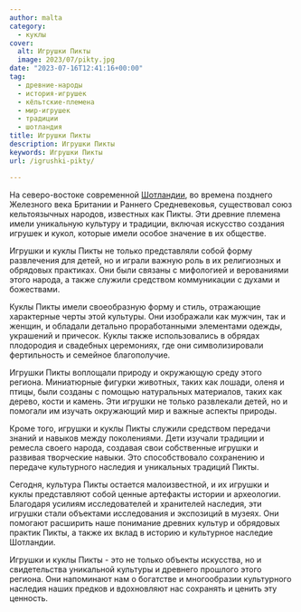 ```yaml
---
author: malta
category:
  - куклы
cover:
  alt: Игрушки Пикты
  image: 2023/07/pikty.jpg
date: "2023-07-16T12:41:16+00:00"
tag:
  - древние-народы
  - история-игрушек
  - кёльтские-племена
  - мир-игрушек
  - традиции
  - шотландия
title: Игрушки Пикты
description: Игрушки Пикты
keywords: Игрушки Пикты
url: /igrushki-pikty/

---
```

На северо-востоке современной [Шотландии](https://www.adora.ru/igrushki-shotlandczev/531/), во времена позднего Железного века Британии и Раннего Средневековья, существовал союз кельтоязычных народов, известных как Пикты. Эти древние племена имели уникальную культуру и традиции, включая искусство создания игрушек и кукол, которые имели особое значение в их обществе.

Игрушки и куклы Пикты не только представляли собой форму развлечения для детей, но и играли важную роль в их религиозных и обрядовых практиках. Они были связаны с мифологией и верованиями этого народа, а также служили средством коммуникации с духами и божествами.

Куклы Пикты имели своеобразную форму и стиль, отражающие характерные черты этой культуры. Они изображали как мужчин, так и женщин, и обладали детально проработанными элементами одежды, украшений и причесок. Куклы также использовались в обрядах плодородия и свадебных церемониях, где они символизировали фертильность и семейное благополучие.

Игрушки Пикты воплощали природу и окружающую среду этого региона. Миниатюрные фигурки животных, таких как лошади, оленя и птицы, были созданы с помощью натуральных материалов, таких как дерево, кости и камень. Эти игрушки не только развлекали детей, но и помогали им изучать окружающий мир и важные аспекты природы.

Кроме того, игрушки и куклы Пикты служили средством передачи знаний и навыков между поколениями. Дети изучали традиции и ремесла своего народа, создавая свои собственные игрушки и развивая творческие навыки. Это способствовало сохранению и передаче культурного наследия и уникальных традиций Пикты.

Сегодня, культура Пикты остается малоизвестной, и их игрушки и куклы представляют собой ценные артефакты истории и археологии. Благодаря усилиям исследователей и хранителей наследия, эти игрушки стали объектами исследования и экспозиций в музеях. Они помогают расширить наше понимание древних культур и обрядовых практик Пикты, а также их вклад в историю и культурное наследие Шотландии.

Игрушки и куклы Пикты \- это не только объекты искусства, но и свидетельства уникальной культуры и древнего прошлого этого региона. Они напоминают нам о богатстве и многообразии культурного наследия наших предков и вдохновляют нас сохранять и ценить эту ценность.
